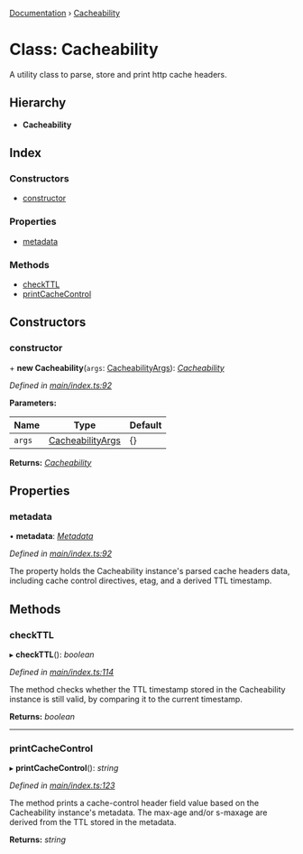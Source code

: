 [Documentation](../README.md) › [Cacheability](cacheability.md)

# Class: Cacheability

A utility class to parse, store and print http cache headers.

## Hierarchy

* **Cacheability**

## Index

### Constructors

* [constructor](cacheability.md#constructor)

### Properties

* [metadata](cacheability.md#metadata)

### Methods

* [checkTTL](cacheability.md#checkttl)
* [printCacheControl](cacheability.md#printcachecontrol)

## Constructors

###  constructor

\+ **new Cacheability**(`args`: [CacheabilityArgs](../interfaces/cacheabilityargs.md)): *[Cacheability](cacheability.md)*

*Defined in [main/index.ts:92](https://github.com/bad-batch/cacheability/blob/54962b4/src/main/index.ts#L92)*

**Parameters:**

Name | Type | Default |
------ | ------ | ------ |
`args` | [CacheabilityArgs](../interfaces/cacheabilityargs.md) |  {} |

**Returns:** *[Cacheability](cacheability.md)*

## Properties

###  metadata

• **metadata**: *[Metadata](../interfaces/metadata.md)*

*Defined in [main/index.ts:92](https://github.com/bad-batch/cacheability/blob/54962b4/src/main/index.ts#L92)*

The property holds the Cacheability instance's parsed cache
headers data, including cache control directives, etag, and
a derived TTL timestamp.

## Methods

###  checkTTL

▸ **checkTTL**(): *boolean*

*Defined in [main/index.ts:114](https://github.com/bad-batch/cacheability/blob/54962b4/src/main/index.ts#L114)*

The method checks whether the TTL timestamp stored in the Cacheability
instance is still valid, by comparing it to the current timestamp.

**Returns:** *boolean*

___

###  printCacheControl

▸ **printCacheControl**(): *string*

*Defined in [main/index.ts:123](https://github.com/bad-batch/cacheability/blob/54962b4/src/main/index.ts#L123)*

The method prints a cache-control header field value based on
the Cacheability instance's metadata. The max-age and/or s-maxage
are derived from the TTL stored in the metadata.

**Returns:** *string*
